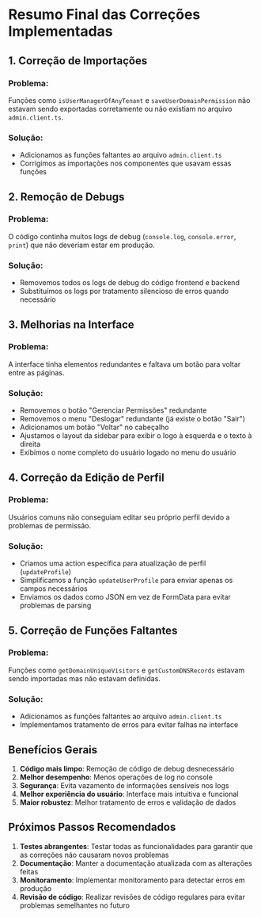 # Resumo Final das Correções Implementadas

## 1. Correção de Importações

### Problema:
Funções como `isUserManagerOfAnyTenant` e `saveUserDomainPermission` não estavam sendo exportadas corretamente ou não existiam no arquivo `admin.client.ts`.

### Solução:
- Adicionamos as funções faltantes ao arquivo `admin.client.ts`
- Corrigimos as importações nos componentes que usavam essas funções

## 2. Remoção de Debugs

### Problema:
O código continha muitos logs de debug (`console.log`, `console.error`, `print`) que não deveriam estar em produção.

### Solução:
- Removemos todos os logs de debug do código frontend e backend
- Substituímos os logs por tratamento silencioso de erros quando necessário

## 3. Melhorias na Interface

### Problema:
A interface tinha elementos redundantes e faltava um botão para voltar entre as páginas.

### Solução:
- Removemos o botão "Gerenciar Permissões" redundante
- Removemos o menu "Deslogar" redundante (já existe o botão "Sair")
- Adicionamos um botão "Voltar" no cabeçalho
- Ajustamos o layout da sidebar para exibir o logo à esquerda e o texto à direita
- Exibimos o nome completo do usuário logado no menu do usuário

## 4. Correção da Edição de Perfil

### Problema:
Usuários comuns não conseguiam editar seu próprio perfil devido a problemas de permissão.

### Solução:
- Criamos uma action específica para atualização de perfil (`updateProfile`)
- Simplificamos a função `updateUserProfile` para enviar apenas os campos necessários
- Enviamos os dados como JSON em vez de FormData para evitar problemas de parsing

## 5. Correção de Funções Faltantes

### Problema:
Funções como `getDomainUniqueVisitors` e `getCustomDNSRecords` estavam sendo importadas mas não estavam definidas.

### Solução:
- Adicionamos as funções faltantes ao arquivo `admin.client.ts`
- Implementamos tratamento de erros para evitar falhas na interface

## Benefícios Gerais

1. **Código mais limpo**: Remoção de código de debug desnecessário
2. **Melhor desempenho**: Menos operações de log no console
3. **Segurança**: Evita vazamento de informações sensíveis nos logs
4. **Melhor experiência do usuário**: Interface mais intuitiva e funcional
5. **Maior robustez**: Melhor tratamento de erros e validação de dados

## Próximos Passos Recomendados

1. **Testes abrangentes**: Testar todas as funcionalidades para garantir que as correções não causaram novos problemas
2. **Documentação**: Manter a documentação atualizada com as alterações feitas
3. **Monitoramento**: Implementar monitoramento para detectar erros em produção
4. **Revisão de código**: Realizar revisões de código regulares para evitar problemas semelhantes no futuro